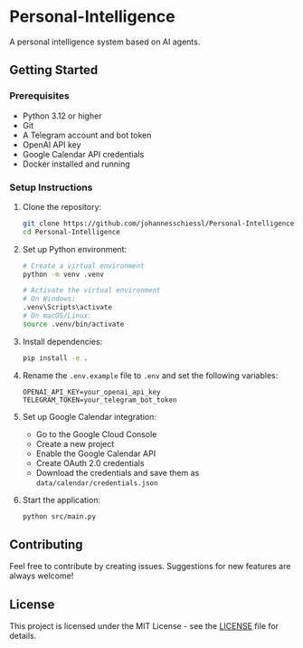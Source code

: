 # Personal-Intelligence
A personal intelligence system based on AI agents.

## Getting Started

### Prerequisites
- Python 3.12 or higher
- Git
- A Telegram account and bot token
- OpenAI API key
- Google Calendar API credentials
- Docker installed and running

### Setup Instructions

1. Clone the repository:
   ```bash
   git clone https://github.com/johannesschiessl/Personal-Intelligence.git
   cd Personal-Intelligence
   ```

2. Set up Python environment:
   ```bash
   # Create a virtual environment
   python -m venv .venv
   
   # Activate the virtual environment
   # On Windows:
   .venv\Scripts\activate
   # On macOS/Linux:
   source .venv/bin/activate
   ```

3. Install dependencies:
   ```bash
   pip install -e .
   ```

4. Rename the `.env.example` file to `.env` and set the following variables:
   ```
   OPENAI_API_KEY=your_openai_api_key
   TELEGRAM_TOKEN=your_telegram_bot_token
   ```

5. Set up Google Calendar integration:
   - Go to the Google Cloud Console
   - Create a new project
   - Enable the Google Calendar API
   - Create OAuth 2.0 credentials
   - Download the credentials and save them as `data/calendar/credentials.json`

6. Start the application:
   ```bash
   python src/main.py
   ```

## Contributing

Feel free to contribute by creating issues. Suggestions for new features are always welcome!

## License

This project is licensed under the MIT License - see the [LICENSE](LICENSE) file for details.
